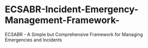 # ECSABR-Incident-Emergency-Management-Framework-
ECSABR - A Simple but Comprehensive Framework for Managing Emergencies and Incidents
